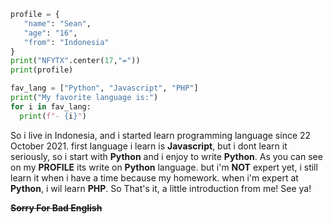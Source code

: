 ```py
profile = {
   "name": "Sean",
   "age": "16",
   "from": "Indonesia"
}
print("NFYTX".center(17,"="))
print(profile)
```
```py
fav_lang = ["Python", "Javascript", "PHP"]
print("My favorite language is:")
for i in fav_lang:
  print(f"- {i}")
```
So i live in Indonesia, and i started learn programming language since 22 October 2021. first language i learn is **Javascript**, but i dont learn it seriously, so i start with **Python** and i enjoy to write **Python**. As you can see on my **PROFILE** its write on **Python** language. but i'm **NOT** expert yet, i still learn it when i have a time because my homework. when i'm expert at **Python**, i wil learn **PHP**. So That's it, a little introduction from me! See ya!

__~~Sorry For Bad English~~__

<!---
NFYTX/NFYTX is a ✨ special ✨ repository because its `README.md` (this file) appears on your GitHub profile.
You can click the Preview link to take a look at your changes.
--->
